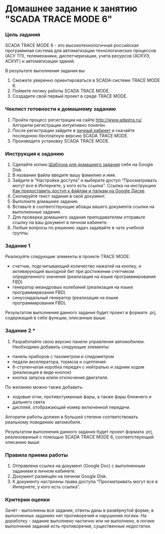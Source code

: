 # Домашнее задание к занятию "SCADA TRACE MODE 6"

### Цель задания

SCADA TRACE MODE 6 - это высокотехнологичная российская программная система для автоматизации технологических процессов (АСУ ТП), телемеханики, диспетчеризации, учета ресурсов (АСКУЭ, АСКУГ) и автоматизации зданий.

В результате выполнения задания вы:

1. Сможете уверенно ориентироваться в SCADA-системе TRACE MODE 6.
2. Поймете логику работы SCADA TRACE MODE.
3. Создадите свой первый проект в среде TRACE MODE.

### Чеклист готовности к домашнему заданию

1. Пройти процесс регистрации на сайте http://www.adastra.ru/. Алгоритм регистрации интуитивно понятен.
2. После регистрации зайдите в [личный кабинет](https://my.adastra.ru/ps/cservice) и скачайте последнюю бесплатную версию SCADA TRACE MODE.
3. Произведите установку SCADA TRACE MODE.

### Инструкция к заданию

1. Сделайте копию [Шаблона для домашнего задания](https://docs.google.com/document/d/1fe9BwLdUZYz5cLqUP80OkyZio1NSWilWzU1A3JpN_r4/edit) себе на Google Disk.
2. В названии файла введите вашу фамилию и имя.
3. Зайдите в “Настройки доступа” и выберите доступ “Просматривать могут все в Интернете, у кого есть ссылка”. Ссылка на инструкцию [Как предоставить доступ к файлам и папкам на Google Диске](https://support.google.com/docs/answer/2494822?hl=ru&co=GENIE.Platform%3DDesktop).
4. Скопируйте текст задания в свой документ.
5. Выполните домашнее задание.
6. Вставьте в соответствующие абзацы вашего документа ссылки на выполненные задания.
7. Для проверки домашнего задания преподавателем отправьте ссылку на ваш документ в личном кабинете.
8. Любые вопросы по решению задач задавайте в чате учебной группы.

### Задание 1

Реализуйте следующие элементы в проекте TRACE MODE:
- счетчик, подсчитывающий количество нажатий на кнопку, и активирующий выходной бит при достижении счетчиком определенного значения (реализация на языке программирования FBD)
- генератор меандровых колебаний (реализация на языке программирвоания FBD)
- синусоидальный генератор (реализация на языке программирования FBD).

Результатом выполнения данного задания будет проект в формате .prj, содержащий в себе функции, описанные выше.


### Задание 2 *

1. Разработайте свою версию панели управления автомобилем. Необходимо добавить следующие элементы:
- панель приборов с тахометром и спидометром
- педали акселератора, тормоза и сцепления
- 6-ступенчатая коробка передач с нейтралью и задним ходом (реализация в виде кнопок)
- кнопка запуска и/или отключения двигателя.

По желанию можно также добавить:
- ходовые огни, противотуманные фары, а также фары ближнего и дальнего света
- дисплей, отображающий номер включенной передачи.

Алгоритм работы должен в большей степени соответствовать реальному поведению автомобиля.

Результатом выполнения данного задания будет проект формата .prj, реализованный с помощью SCADA TRACE MODE 6, соответствующий описанию выше


### Правила приема работы

1. Отправлена ссылка на документ (Google Doc) с выполненным заданием в личном кабинете.
2. Документ размещён на личном Google Disk.
3. К документу настроены права доступа “Просматривать могут все в Интернете, у кого есть ссылка”.

### Критерии оценки

Зачёт - выполнены все задания, ответы даны в развёрнутой форме, в выполненных заданиях нет противоречий и нарушения логики.
На доработку - задание выполнено частично или не выполнено, в логике выполнения заданий есть противоречия, существенные недостатки.
